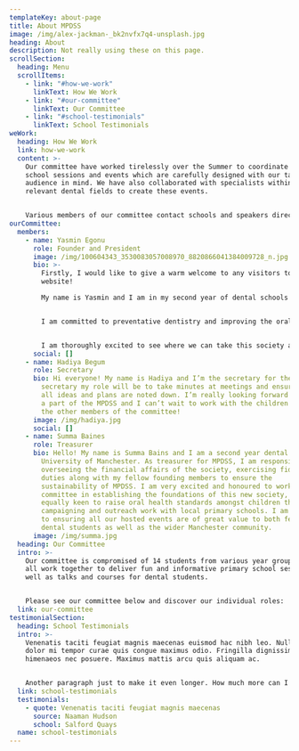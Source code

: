 ```yaml
---
templateKey: about-page
title: About MPDSS
image: /img/alex-jackman-_bk2nvfx7q4-unsplash.jpg
heading: About
description: Not really using these on this page.
scrollSection:
  heading: Menu
  scrollItems:
    - link: "#how-we-work"
      linkText: How We Work
    - link: "#our-committee"
      linkText: Our Committee
    - link: "#school-testimonials"
      linkText: School Testimonials
weWork:
  heading: How We Work
  link: how-we-work
  content: >-
    Our committee have worked tirelessly over the Summer to coordinate primary
    school sessions and events which are carefully designed with our target
    audience in mind. We have also collaborated with specialists within the
    relevant dental fields to create these events. 


    Various members of our committee contact schools and speakers directly in order to arrange educational sessions with them, however, we also welcome approach from schools and speakers that/who are interested in getting involved with our society.
ourCommittee:
  members:
    - name: Yasmin Egonu
      role: Founder and President
      image: /img/100604343_3530083057008970_8820866041384009728_n.jpg
      bio: >-
        Firstly, I would like to give a warm welcome to any visitors to this
        website!

        My name is Yasmin and I am in my second year of dental schools at the University of Manchester. I set up MPDSS after identifying that I had (and still have) a vested interest in paediatric dentistry; but there were not many opportunities for me to learn about this speciality until later years. 


        I am committed to preventative dentistry and improving the oral health of students in the Manchester area. In particular, I have wanted to focus on educating primary school students from lower socioeconomic backgrounds. I also have the aim of being able to open up the world of paediatric dentistry to any dental student at my University who is interested in learning more. 


        I am thoroughly excited to see where we can take this society and I look forward to leading the committee.
      social: []
    - name: Hadiya Begum
      role: Secretary
      bio: Hi everyone! My name is Hadiya and I’m the secretary for the MPDSS. As the
        secretary my role will be to take minutes at meetings and ensure that
        all ideas and plans are noted down. I’m really looking forward to being
        a part of the MPDSS and I can’t wait to work with the children and also
        the other members of the committee!
      image: /img/hadiya.jpg
      social: []
    - name: Summa Baines
      role: Treasurer
      bio: Hello! My name is Summa Bains and I am a second year dental student at the
        University of Manchester. As treasurer for MPDSS, I am responsible for
        overseeing the financial affairs of the society, exercising fiduciary
        duties along with my fellow founding members to ensure the
        sustainability of MPDSS. I am very excited and honoured to work with the
        committee in establishing the foundations of this new society, and
        equally keen to raise oral health standards amongst children through our
        campaigning and outreach work with local primary schools. I am committed
        to ensuring all our hosted events are of great value to both fellow
        dental students as well as the wider Manchester community.
      image: /img/summa.jpg
  heading: Our Committee
  intro: >-
    Our committee is compromised of 14 students from various year groups and we
    all work together to deliver fun and informative primary school sessions, as
    well as talks and courses for dental students. 


    Please see our committee below and discover our individual roles:
  link: our-committee
testimonialSection:
  heading: School Testimonials
  intro: >-
    Venenatis taciti feugiat magnis maecenas euismod hac nibh leo. Nulla fames
    dolor mi tempor curae quis congue maximus odio. Fringilla dignissim
    himenaeos nec posuere. Maximus mattis arcu quis aliquam ac.


    Another paragraph just to make it even longer. How much more can I add to the paragraph before I run out of ideas? Is it one sentence more, or even two, I don't know if I have anymore.
  link: school-testimonials
  testimonials:
    - quote: Venenatis taciti feugiat magnis maecenas
      source: Naaman Hudson
      school: Salford Quays
  name: school-testimonials
---
```

